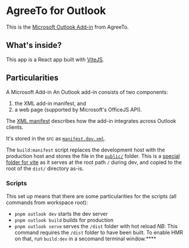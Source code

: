 # AgreeTo for Outlook

This is the [Microsoft Outlook Add-in](https://docs.microsoft.com/office/dev/add-ins/outlook/apis) from AgreeTo.

## What's inside?

This app is a React app built with [ViteJS](https://vitejs.dev/).

## Particularities

A Microsoft Add-in An Outlook add-in consists of two components:

1. the XML add-in manifest, and
2. a web page (supported by Microsoft's OfficeJS API).

The [XML manifest](https://docs.microsoft.com/office/dev/add-ins/outlook/manifests) describes how the add-in integrates across Outlook clients.

It's stored in the src as [`manifest.dev.xml`](./src/manifest.dev.xml).

The `build:manifest` script replaces the development host with the production host and stores the file in the [`public/`](./public/) folder. This is a [special folder for vite](https://vitejs.dev/guide/assets.html#the-public-directory) as it serves at the root path `/` during dev, and copied to the root of the `dist/` directory as-is.

### Scripts

This set up means that there are some particularities for the scripts (all commands from workspace root):

- `pnpm outlook dev` starts the dev server
- `pnpm outlook build` builds for production
- `pnpm outlook serve` serves the `/dist` folder with hot reload
  _NB_: This command requires the `/dist` folder to have been built. To enable HMR on that, run `build:dev` in a secomand terminal window.\*\*\*\*
